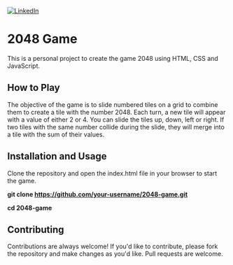 [![LinkedIn][linkedin-shield]][linkedin-url]

# 2048 Game

This is a personal project to create the game 2048 using HTML, CSS and JavaScript.

## How to Play

The objective of the game is to slide numbered tiles on a grid to combine them to create a tile with the number 2048. Each turn, a new tile will appear with a value of either 2 or 4. You can slide the tiles up, down, left or right. If two tiles with the same number collide during the slide, they will merge into a tile with the sum of their values.

## Installation and Usage

Clone the repository and open the index.html file in your browser to start the game.

**git clone https://github.com/your-username/2048-game.git**

**cd 2048-game**

## Contributing

Contributions are always welcome! If you'd like to contribute, please fork the repository and make changes as you'd like. Pull requests are welcome.

[linkedin-shield]: https://img.shields.io/badge/-LinkedIn-black.svg?style=for-the-badge&logo=linkedin&colorB=555
[linkedin-url]: https://linkedin.com/in/thaisjacob
